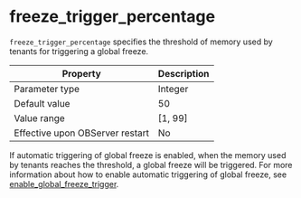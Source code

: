 freeze_trigger_percentage 
==============================================

`freeze_trigger_percentage` specifies the threshold of memory used by tenants for triggering a global freeze. 


|          **Property**           | **Description** |
|---------------------------------|-----------------|
| Parameter type                  | Integer         |
| Default value                   | 50            |
| Value range                     | \[1, 99\]       |
| Effective upon OBServer restart | No              |



If automatic triggering of global freeze is enabled, when the memory used by tenants reaches the threshold, a global freeze will be triggered. For more information about how to enable automatic triggering of global freeze, see [enable_global_freeze_trigger](/en-US/13.reference-guide/3.system-configuration-items/61.enable_global_freeze_trigger.md).
